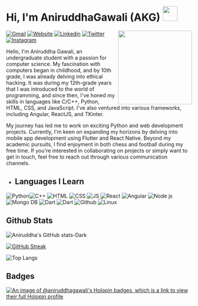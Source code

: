 
# Hi, I'm AniruddhaGawali (AKG) <a href="https://aniruddhagawali.github.io/AniruddhaGawali/"><img src="https://media.giphy.com/media/hvRJCLFzcasrR4ia7z/giphy.gif" width="40"></a>

<img align='right' src='https://i.ibb.co/QkWYsXM/Pics-Art-05-30-05-41-22.png' width="200">



[![Gmail](https://img.shields.io/static/v1?style=flat-square&label=Gmail&message=aniruddhagawali03&color=db3c30&logo=gmail&logoColor=white)](mailto:aniruddhagawali03@gmail.com)
[![Website](https://img.shields.io/static/v1?style=flat-square&label=Webfolio&message=AKGSite&color=slateblue&&logoColor=white)](https://aniruddhagawali.vercel.app/)
[![Linkedin](https://img.shields.io/static/v1?style=flat-square&label=Linkedin&message=AniruddhaGawali&color=0961b9&logo=Linkedin&logoColor=white)](https://www.linkedin.com/in/aniruddha-gawali-617804230/)
[![Twitter](https://img.shields.io/static/v1?style=flat-square&label=Twitter&message=AniruddhaAKG&color=1d98e5&logo=twitter&logoColor=white)](https://twitter.com/AniruddhaAKG)
[![Instagram](https://img.shields.io/static/v1?style=flat-square&label=Instagram&message=@aniruddha.gawali&color=cf3b83&logo=Instagram&logoColor=white)](https://www.instagram.com/aniruddha.gawali/)

Hello, I'm Aniruddha Gawali, an undergraduate student with a passion for computer science. My fascination with computers began in childhood, and by 10th grade, I was already delving into ethical hacking. It was during my 12th-grade years that I was introduced to the world of programming, and since then, I've honed my skills in languages like C/C++, Python, HTML, CSS, and JavaScript. I've also ventured into various frameworks, including Angular, ReactJS, and TKinter.

My journey has led me to work on exciting Python and web development projects. Currently, I'm keen on expanding my horizons by delving into mobile app development using Flutter and React Native. Beyond my academic pursuits, I find enjoyment in both chess and football during my free time. If you're interested in collaborating on projects or simply want to get in touch, feel free to reach out through various communication channels.

- ## Languages I Learn

![Python](https://img.shields.io/static/v1?style=flat-square&label=Python&message=2020&color=292929&logo=Python)![C++](https://img.shields.io/static/v1?style=flat-square&label=C%2b%2b/C&message=2022&color=292929&logo=C%2b%2b&logoColor=darkblue&labelcolor=blue)  ![HTML](https://img.shields.io/static/v1?style=flat-square&label=HTML&message=2021&color=292929&logo=html5&logoColor=orange)  ![CSS](https://img.shields.io/static/v1?style=flat-square&label=CSS&message=2021&color=292929&logo=css3&logoColor=skyblue)  ![JS](https://img.shields.io/static/v1?style=flat-square&label=Javascript&message=2021&color=292929&logo=Javascript)  ![React](https://img.shields.io/static/v1?style=flat-square&label=React&message=2021&color=292929&logo=React)  ![Angular](https://img.shields.io/static/v1?style=flat-square&label=Angular&message=2021&color=292929&logo=Angular&logoColor=red) ![Node js](https://img.shields.io/static/v1?style=flat-square&label=NodeJs&message=2021&color=292929&logo=NodeJs&logoColor=green)![Mongo DB](https://img.shields.io/static/v1?style=flat-square&label=Mongodb&message=2022&color=292929&logo=Mongodb&logoColor=green) ![Dart](https://img.shields.io/static/v1?style=flat-square&label=Dart&message=2023&color=292929&logo=Dart&logoColor=lightblue) ![Dart](https://img.shields.io/static/v1?style=flat-square&label=Flutter&message=2023&color=292929&logo=flutter&logoColor=blue) ![Github](https://img.shields.io/static/v1?style=flat-square&label=Github&message=2019&color=292929&logo=Github)  ![Linux](https://img.shields.io/static/v1?style=flat-square&label=Linux&message=2019&color=292929&logo=Linux)
  
  ## Github Stats
![Aniruddha's GitHub stats-Dark](https://github-readme-stats.vercel.app/api?username=AniruddhaGawali&show_icons=true&theme=discord_old_blurple)

[![GitHub Streak](https://github-readme-streak-stats.herokuapp.com?user=AniruddhaGawali&theme=discord-old-blurple&border_radius=6&date_format=j%20M%5B%20Y%5D&card_width=600)](https://git.io/streak-stats)

![Top Langs](https://github-readme-stats.vercel.app/api/top-langs/?username=AniruddhaGawali&layout=donut&show_icons=true&theme=discord_old_blurple)

## Badges
[![An image of @aniruddhagawali's Holopin badges, which is a link to view their full Holopin profile](https://holopin.me/aniruddhagawali)](https://holopin.io/@aniruddhagawali)
